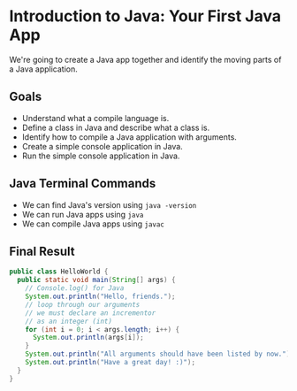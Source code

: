 # Introduction to Java: Your First Java App

We're going to create a Java app together and identify the moving parts of a Java application.

## Goals

* Understand what a compile language is.
* Define a class in Java and describe what a class is.
* Identify how to compile a Java application with arguments.
* Create a simple console application in Java.
* Run the simple console application in Java.

## Java Terminal Commands

* We can find Java's version using `java -version`
* We can run Java apps using `java`
* We can compile Java apps using `javac`

## Final Result

```java
public class HelloWorld {
  public static void main(String[] args) {
    // Console.log() for Java
    System.out.println("Hello, friends.");
    // loop through our arguments
    // we must declare an incrementor
    // as an integer (int)
    for (int i = 0; i < args.length; i++) {
      System.out.println(args[i]);
    }
    System.out.println("All arguments should have been listed by now.");
    System.out.println("Have a great day! :)");
  }
}
```
